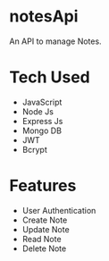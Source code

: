 # notesApi
An API to manage Notes.
# Tech Used
* JavaScript
* Node Js
* Express Js
* Mongo DB
* JWT
* Bcrypt
# Features
* User Authentication
* Create Note
* Update Note
* Read Note
* Delete Note
